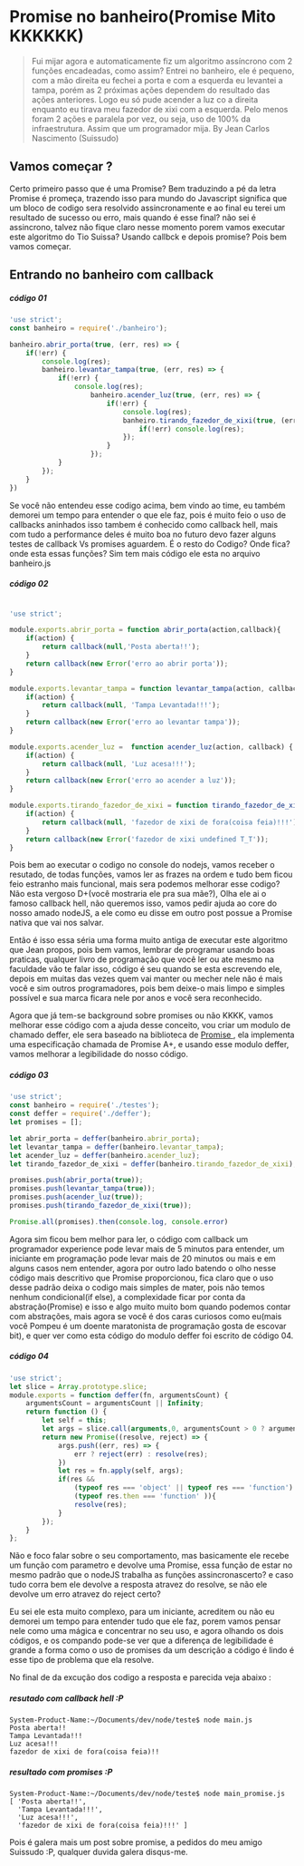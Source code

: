 # Promise no banheiro(Promise Mito KKKKKK)

> Fui mijar agora e automaticamente fiz um algoritmo assíncrono com 2 funções encadeadas, como assim?
> Entrei no banheiro, ele é pequeno, com a mão direita eu fechei a porta e com a esquerda eu levantei a tampa, porém as 2 próximas ações dependem do resultado das ações anteriores.
> Logo eu só pude acender a luz co a direita enquanto eu tirava meu fazedor de xixi com a esquerda.
> Pelo menos foram 2 ações e paralela por vez, ou seja, uso de 100% da infraestrutura.
> Assim que um programador mija.
> By Jean Carlos Nascimento (Suissudo)

## Vamos começar ?

Certo primeiro passo que é uma Promise? Bem traduzindo a pé da letra Promise é promeça, trazendo isso para mundo do Javascript significa que um bloco de codigo sera resolvido assincronamente e ao final eu terei um resultado de sucesso ou erro, mais quando é esse final? não sei é assincrono, talvez não fique claro nesse momento porem vamos executar este algoritmo do Tio Suissa? Usando callbck e depois promise? Pois bem vamos começar.


## Entrando no banheiro com callback

##### código 01
```js
'use strict';
const banheiro = require('./banheiro');

banheiro.abrir_porta(true, (err, res) => {
	if(!err) {
		console.log(res);
		banheiro.levantar_tampa(true, (err, res) => {
			if(!err) {
				console.log(res);
					banheiro.acender_luz(true, (err, res) => {
						if(!err) {
							console.log(res);
							banheiro.tirando_fazedor_de_xixi(true, (err, res) => {
								if(!err) console.log(res);
							});	
						} 
					});
			}
		});
	}
})

```
Se você não entendeu esse codigo acima, bem vindo ao time, eu também demorei um tempo para entender o que ele faz, pois é muito feio o uso de callbacks aninhados isso tambem  é conhecido como callback hell, mais com tudo a performance  deles é muito boa no futuro devo fazer alguns testes de callback Vs promises aguardem.
É o resto do Codigo? Onde fica? onde esta essas funções?  Sim tem mais código ele esta no arquivo banheiro.js

##### código 02
```js

'use strict';

module.exports.abrir_porta = function abrir_porta(action,callback){
	if(action) { 
		return callback(null,'Posta aberta!!');
	}
	return callback(new Error('erro ao abrir porta'));
}

module.exports.levantar_tampa = function levantar_tampa(action, callback) {
	if(action) { 
		return callback(null, 'Tampa Levantada!!!');
	}
	return callback(new Error('erro ao levantar tampa'));
}

module.exports.acender_luz =  function acender_luz(action, callback) {
	if(action) { 
		return callback(null, 'Luz acesa!!!');
	}
	return callback(new Error('erro ao acender a luz'));
}

module.exports.tirando_fazedor_de_xixi = function tirando_fazedor_de_xixi(action, callback) {
	if(action) { 
		return callback(null, 'fazedor de xixi de fora(coisa feia)!!!');
	}
	return callback(new Error('fazedor de xixi undefined T_T'));
}

```
Pois bem ao executar o codigo no console do nodejs, vamos receber o resutado, de todas funções, vamos ler as frazes na ordem e tudo bem ficou feio estranho mais funcional, mais sera podemos melhorar esse codigo? Não esta vergoso D+(você mostraria ele pra sua mãe?),  Olha ele ai o famoso callback hell, não queremos isso, vamos pedir ajuda ao core do nosso amado nodeJS, a ele como eu disse em outro post possue a  Promise nativa que vai nos salvar.

Então é isso essa séria uma forma muito antiga de executar este algoritmo que Jean propos, pois bem vamos, lembrar de programar usando boas praticas, qualquer livro de programação que você ler ou ate mesmo na faculdade vão te falar isso, código é seu quando se esta escrevendo ele, depois em muitas das vezes quem vai manter ou mecher nele não é mais você e sim outros programadores, pois bem deixe-o mais limpo e simples possível e sua marca ficara nele por anos e você sera reconhecido.

Agora que já tem-se background sobre promises ou não KKKK, vamos melhorar esse código com a ajuda desse conceito, vou criar um modulo de chamado deffer, ele sera baseado na biblioteca de <a href="https://www.npmjs.com/package/promise" target="_blank"> Promise </a>, ela  implementa uma especificação chamada de Promise A+, e usando esse modulo deffer, vamos melhorar a legibilidade do nosso código.

##### código 03
```js
'use strict';
const banheiro = require('./testes');
const deffer = require('./deffer');
let promises = [];

let abrir_porta = deffer(banheiro.abrir_porta);
let levantar_tampa = deffer(banheiro.levantar_tampa);
let acender_luz = deffer(banheiro.acender_luz);
let tirando_fazedor_de_xixi = deffer(banheiro.tirando_fazedor_de_xixi);

promises.push(abrir_porta(true));
promises.push(levantar_tampa(true));
promises.push(acender_luz(true));
promises.push(tirando_fazedor_de_xixi(true));

Promise.all(promises).then(console.log, console.error)

```

Agora sim ficou bem melhor para ler, o código com callback um programador experience pode levar mais de 5 minutos para entender, um iniciante em programação pode levar mais de 20 minutos ou mais e em alguns casos nem entender, agora por outro lado batendo o olho nesse código mais descritivo que Promise proporcionou, fica claro que o uso desse padrão deixa o codigo mais simples de mater, pois não temos nenhum condicional(if else), a complexidade ficar por conta da abstração(Promise) e isso e algo muito muito bom quando podemos contar com abstrações, mais agora se você é dos caras curiosos como eu(mais você Pompeu é um doente maratonista de programação gosta de escovar bit), e quer ver como esta código do modulo deffer foi escrito de código 04.

##### código 04
```js
'use strict';
let slice = Array.prototype.slice;
module.exports = function deffer(fn, argumentsCount) {
	argumentsCount = argumentsCount || Infinity;
	return function () {
		let self = this;
		let args = slice.call(arguments,0, argumentsCount > 0 ? argumentsCount : 0);
		return new Promise((resolve, reject) => {
			args.push((err, res) => {
				err ? reject(err) : resolve(res);
			})
			let res = fn.apply(self, args);
			if(res &&
				(typeof res === 'object' || typeof res === 'function') &&
				(typeof res.then === 'function' )){
				resolve(res);
			}
		});
	}
};
```
Não e foco falar sobre o seu comportamento, mas basicamente ele recebe um função com  parametro e devolve uma Promise, essa função de estar no mesmo padrão que o nodeJS trabalha as funções assincronascerto? e caso tudo corra bem ele devolve a resposta atravez do resolve, se não ele devolve um erro atravez do reject certo?

Eu sei ele esta muito complexo, para um iniciante, acreditem ou não eu demorei um tempo para entender tudo que ele faz, porem vamos pensar nele como uma mágica e concentrar no seu uso, e agora olhando os dois códigos, e os compando pode-se ver que a diferença de legibilidade é grande a forma como o uso de promises da um descrição a código é lindo é esse tipo de problema que ela resolve.

No final de da excução dos codigo a resposta e parecida veja abaixo :

##### resutado com callback hell :P
```
System-Product-Name:~/Documents/dev/node/teste$ node main.js 
Posta aberta!!
Tampa Levantada!!!
Luz acesa!!!
fazedor de xixi de fora(coisa feia)!!

```
##### resultado com promises :P

```
System-Product-Name:~/Documents/dev/node/teste$ node main_promise.js 
[ 'Posta aberta!!',
  'Tampa Levantada!!!',
  'Luz acesa!!!',
  'fazedor de xixi de fora(coisa feia)!!!' ]

```

Pois é galera mais um post sobre promise, a pedidos do meu amigo Suissudo :P, qualquer duvida galera disqus-me.


